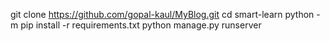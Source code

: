 git clone https://github.com/gopal-kaul/MyBlog.git
cd smart-learn
python -m pip install -r requirements.txt
python manage.py runserver
